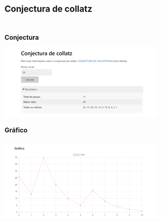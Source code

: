 # Conjectura de collatz

<br>

## Conjectura
<img src="./Collatz-Conjecture-main/img/conjectura.png">

## Gráfico

<br>

<img src="./Collatz-Conjecture-main/img/chart.png">
